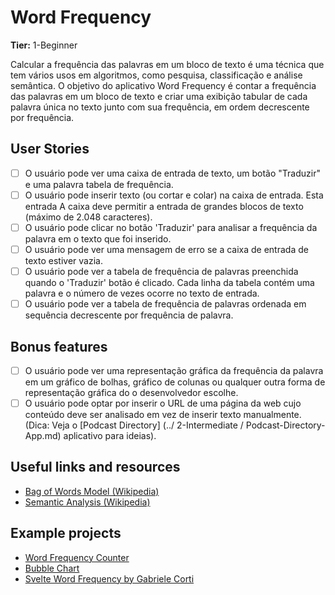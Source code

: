 # Word Frequency

**Tier:** 1-Beginner

Calcular a frequência das palavras em um bloco de texto é uma técnica que tem
vários usos em algoritmos, como pesquisa, classificação e análise semântica.
O objetivo do aplicativo Word Frequency é contar a frequência das palavras em um
bloco de texto e criar uma exibição tabular de cada palavra única no texto
junto com sua frequência, em ordem decrescente por frequência.

## User Stories

-   [ ] O usuário pode ver uma caixa de entrada de texto, um botão "Traduzir" e uma palavra
         tabela de frequência.
-   [ ] O usuário pode inserir texto (ou cortar e colar) na caixa de entrada. Esta entrada
         A caixa deve permitir a entrada de grandes blocos de texto (máximo de 2.048 caracteres).
-   [ ] O usuário pode clicar no botão 'Traduzir' para analisar a frequência da palavra em
         o texto que foi inserido.
-   [ ] O usuário pode ver uma mensagem de erro se a caixa de entrada de texto estiver vazia.
-   [ ] O usuário pode ver a tabela de frequência de palavras preenchida quando o 'Traduzir'
         botão é clicado. Cada linha da tabela contém uma palavra e o número de vezes
         ocorre no texto de entrada.
-   [ ] O usuário pode ver a tabela de frequência de palavras ordenada em sequência decrescente
         por frequência de palavra.
         
## Bonus features

-   [ ] O usuário pode ver uma representação gráfica da frequência da palavra em um
         gráfico de bolhas, gráfico de colunas ou qualquer outra forma de representação gráfica do
         o desenvolvedor escolhe.
-   [ ] O usuário pode optar por inserir o URL de uma página da web cujo conteúdo deve ser
         analisado em vez de inserir texto manualmente. (Dica: Veja o
         [Podcast Directory] (../ 2-Intermediate / Podcast-Directory-App.md) aplicativo para ideias).
         
## Useful links and resources

-   [Bag of Words Model (Wikipedia)](https://en.wikipedia.org/wiki/Bag-of-words_model)
-   [Semantic Analysis (Wikipedia)](https://en.wikipedia.org/wiki/Sentiment_analysis)

## Example projects

- [Word Frequency Counter](https://codepen.io/maxotar/pen/aLrwJM)
- [Bubble Chart](https://codepen.io/Quendoline/pen/pjELpM)
- [Svelte Word Frequency by Gabriele Corti](https://codepen.io/borntofrappe/pen/QWWWqQM)
